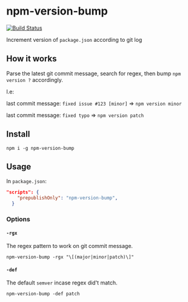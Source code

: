 npm-version-bump
===
[![Build Status](https://travis-ci.org/ronapelbaum/npm-version-bump.svg?branch=master)](https://travis-ci.org/ronapelbaum/npm-version-bump)

Increment version of `package.json` according to git log

## How it works
Parse the latest git commit message, search for regex, then bump `npm version ?` accordingly.

I.e:

last commit message: `fixed issue #123 [minor]` => `npm version minor`

last commit message: `fixed typo` => `npm version patch`

## Install
```
npm i -g npm-version-bump
```

## Usage
In `package.json`:
```json
"scripts": {
    "prepublishOnly": "npm-version-bump",
  }
```

### Options
#### `-rgx`
The regex pattern to work on git commit message.
```
npm-version-bump -rgx "\[(major|minor|patch)\]"
```
#### `-def`
The default `semver` incase regex did't match.
```
npm-version-bump -def patch
```
